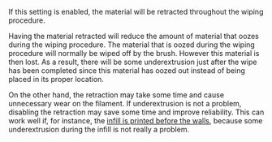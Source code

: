 If this setting is enabled, the material will be retracted throughout the wiping procedure.

Having the material retracted will reduce the amount of material that oozes during the wiping procedure. The material that is oozed during the wiping procedure will normally be wiped off by the brush. However this material is then lost. As a result, there will be some underextrusion just after the wipe has been completed since this material has oozed out instead of being placed in its proper location.

On the other hand, the retraction may take some time and cause unnecessary wear on the filament. If underextrusion is not a problem, disabling the retraction may save some time and improve reliability. This can work well if, for instance, the [infill is printed before the walls](infill_before_walls.md), because some underextrusion during the infill is not really a problem. 